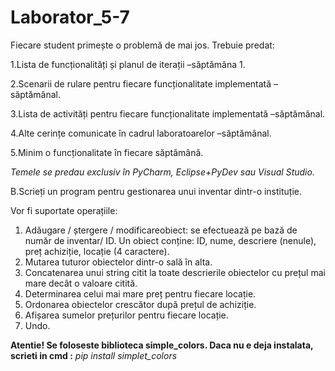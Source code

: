 # Laborator_5-7

Fiecare student primește o problemă de mai jos. Trebuie predat:
  
  1.Lista de funcționalități și planul de iterații –săptămâna 1.
  
  2.Scenarii de rulare pentru fiecare funcționalitate implementată –săptămânal.
  
  3.Lista de activități pentru fiecare funcționalitate implementată –săptămânal.
  
  4.Alte cerințe comunicate în cadrul laboratoarelor –săptămânal. 
  
  5.Minim o funcționalitate în fiecare săptămână.

*Temele se predau exclusiv în PyCharm, Eclipse+PyDev sau Visual Studio.*


B.Scrieți un program pentru gestionarea unui inventar  dintr-o instituție.  

Vor  fi  suportate operațiile:

1. Adăugare / ștergere / modificareobiect: se efectuează pe bază de număr de inventar/ ID. Un obiect conține: ID, nume, descriere (nenule), preț achiziție, locație (4 caractere). 
2. Mutarea tuturor obiectelor dintr-o sală în alta.
3. Concatenarea unui string citit la toate descrierile obiectelor cu prețul mai mare decât o valoare citită.
4. Determinarea celui mai mare preț pentru fiecare locație.
5. Ordonarea obiectelor crescător după prețul de achiziție.
6. Afișarea sumelor prețurilor pentru fiecare locație.
7. Undo.

**Atentie! Se foloseste biblioteca simple_colors. 
Daca nu e deja instalata, scrieti in cmd :**
        *pip install simplet_colors* 
